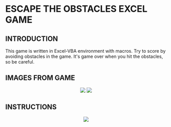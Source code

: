 # ESCAPE THE OBSTACLES EXCEL GAME

## INTRODUCTION
This game is written in Excel-VBA environment with macros. Try to score by avoiding obstacles in the game. It's game over when you hit the obstacles, so be careful.
## IMAGES FROM GAME
<p align="center">
  <img src="https://user-images.githubusercontent.com/92948025/138600187-705666b5-5ef5-47f8-b0ff-e92f782d3388.jpg" />
  <img src="https://user-images.githubusercontent.com/92948025/138600201-ab611d74-5043-48cb-8a6b-b1478b270b00.jpg" />
</p>

## INSTRUCTIONS
<p align="center">
  <img src="https://user-images.githubusercontent.com/92948025/138600227-f3b8bc07-1ddb-4d84-a331-4e9e3f1a1b7f.png" />
</p>
